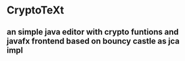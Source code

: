 # CryptoTeXt
## an simple java editor with crypto funtions and javafx frontend based on bouncy castle as jca impl
